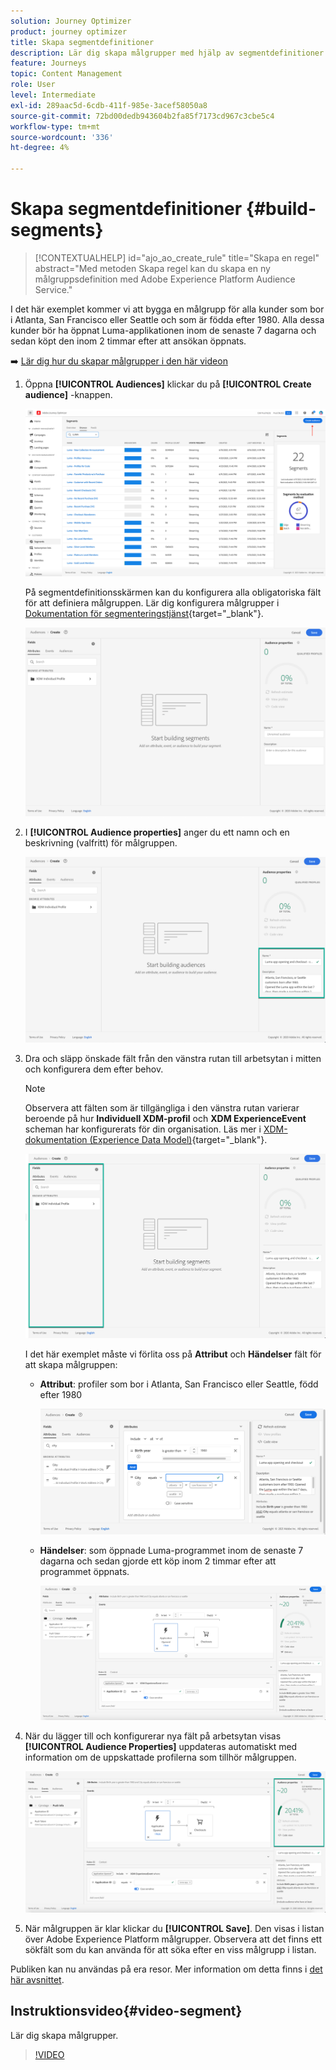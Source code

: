 ```yaml
---
solution: Journey Optimizer
product: journey optimizer
title: Skapa segmentdefinitioner
description: Lär dig skapa målgrupper med hjälp av segmentdefinitioner
feature: Journeys
topic: Content Management
role: User
level: Intermediate
exl-id: 289aac5d-6cdb-411f-985e-3acef58050a8
source-git-commit: 72bd00dedb943604b2fa85f7173cd967c3cbe5c4
workflow-type: tm+mt
source-wordcount: '336'
ht-degree: 4%

---
```


# Skapa segmentdefinitioner {#build-segments}

>[!CONTEXTUALHELP]
>id="ajo_ao_create_rule"
>title="Skapa en regel"
>abstract="Med metoden Skapa regel kan du skapa en ny målgruppsdefinition med Adobe Experience Platform Audience Service."

I det här exemplet kommer vi att bygga en målgrupp för alla kunder som bor i Atlanta, San Francisco eller Seattle och som är födda efter 1980. Alla dessa kunder bör ha öppnat Luma-applikationen inom de senaste 7 dagarna och sedan köpt den inom 2 timmar efter att ansökan öppnats.

➡️ [Lär dig hur du skapar målgrupper i den här videon](#video-segment)

1. Öppna **[!UICONTROL Audiences]** klickar du på **[!UICONTROL Create audience]** -knappen.

   ![](assets/create-segment.png)

   På segmentdefinitionsskärmen kan du konfigurera alla obligatoriska fält för att definiera målgruppen. Lär dig konfigurera målgrupper i [Dokumentation för segmenteringstjänst](https://experienceleague.adobe.com/docs/experience-platform/segmentation/ui/overview.html){target="_blank"}.

   ![](assets/segment-builder.png)

1. I **[!UICONTROL Audience properties]** anger du ett namn och en beskrivning (valfritt) för målgruppen.

   ![](assets/segment-properties.png)

1. Dra och släpp önskade fält från den vänstra rutan till arbetsytan i mitten och konfigurera dem efter behov.

   >[!NOTE]
   >
   >Observera att fälten som är tillgängliga i den vänstra rutan varierar beroende på hur **Individuell XDM-profil** och **XDM ExperienceEvent** scheman har konfigurerats för din organisation.  Läs mer i [XDM-dokumentation (Experience Data Model)](https://experienceleague.adobe.com/docs/experience-platform/xdm/home.html?lang=sv){target="_blank"}.

   ![](assets/drag-fields.png)

   I det här exemplet måste vi förlita oss på **Attribut** och **Händelser** fält för att skapa målgruppen:

   * **Attribut**: profiler som bor i Atlanta, San Francisco eller Seattle, född efter 1980

     ![](assets/add-attributes.png)

   * **Händelser**: som öppnade Luma-programmet inom de senaste 7 dagarna och sedan gjorde ett köp inom 2 timmar efter att programmet öppnats.

     ![](assets/add-events.png)

1. När du lägger till och konfigurerar nya fält på arbetsytan visas **[!UICONTROL Audience Properties]** uppdateras automatiskt med information om de uppskattade profilerna som tillhör målgruppen.

   ![](assets/segment-estimate.png)

1. När målgruppen är klar klickar du **[!UICONTROL Save]**. Den visas i listan över Adobe Experience Platform målgrupper. Observera att det finns ett sökfält som du kan använda för att söka efter en viss målgrupp i listan.

Publiken kan nu användas på era resor. Mer information om detta finns i [det här avsnittet](../audience/about-audiences.md).

## Instruktionsvideo{#video-segment}

Lär dig skapa målgrupper.

>[!VIDEO](https://video.tv.adobe.com/v/334281?quality=12)
